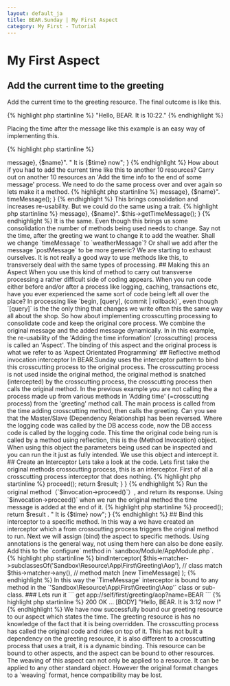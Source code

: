 ```yaml
---
layout: default_ja
title: BEAR.Sunday | My First Aspect
category: My First - Tutorial
--- 
```


# My First Aspect

## Add the current time to the greeting 

Add the current time to the greeting resource. The final outcome is like this.

{% highlight php startinline %}
"Hello, BEAR. It is 10:22."
{% endhighlight %}

Placing the time after the message like this example is an easy way of implementing this.

{% highlight php startinline %}
<?php
    public function onGet($name = 'anonymous')
    {
        $time = date('g:i');
        return "{$this->message}, {$name}". " It is {$time} now";
    }
{% endhighlight %}

How about if you had to add the current time like this to another 10 resources? 
Carry out on another 10 resources an 'Add the time info to the end of some message' process.  
We need to do the same process over and over again so lets make it a method.

{% highlight php startinline %}
<?php
    public function onGet($name = 'anonymous')
    {
        return "{$this->message}, {$name}". timeMessage();
    }
{% endhighlight %}

This brings consolidation and increases re-usability.

But we could do the same using a trait.

{% highlight php startinline %}
<?php
    use TimeMessageTrait;

    public function onGet($name = 'anonymous')
    {
        return "{$this->message}, {$name}". $this->getTimeMessage();
    }
{% endhighlight %}

It is the same.

Even though this brings us some consolidation the number of methods being used needs to change.

Say not the time, after the greeting we want to change it to add the weather.
Shall we change `timeMessage` to `weatherMessage`?

Or shall we add after the message `postMessage` to be more generic?
We are starting to exhaust ourselves. 
It is not really a good way to use methods like this, to transversely deal with the same types of processing.  
## Making this an Aspect 

When you use this kind of method to carry out transverse processing a rather difficult side of coding appears.
When you run code either before and/or after a process like logging, caching, transactions etc,
have you ever experienced the same sort of code being left all over the place? 

In processing like `begin, [query], (commit | rollback)`, even though
`[query]` is the the only thing that changes we write often this the same way all about the shop.

So how about implementing crosscutting processing to consolidate code and keep the original core process.
We combine the original message and the added message dynamically.

In in this example, the re-usability of the 'Adding the time information' (crosscutting) process is called an 'Aspect'.
The binding of this aspect and the original process is what we refer to as 'Aspect Orientated Programming'

## Reflective method invocation interceptor 

In BEAR.Sunday uses the interceptor pattern to bind this crosscutting process to the original process.  

The crosscutting process is not used inside the original method, the original method is snatched (intercepted) by the 
crosscutting process, the crosscutting process then calls the original method.

In the previous example you are not calling the a process made up from various methods in 'Adding time' (=crosscutting process) from the 'greeting' method call.
The main process is called from the time adding crosscutting method, then calls the greeting.

Can you see that the Master/Slave (Dependency Relationship) has been reversed. 
Where the logging code was called by the DB access code, 
now the DB access code is called by the logging code.

This time the original code being run is called by a method using reflection, this is the (Method Invocation) object.
When using this object the parameters being used can be inspected and you can run the it just as fully intended. 
We use this object and intercept it.


## Create an Interceptor 

Lets take a look at the code.
Lets first take the original methods crosscutting process, this is an interceptor.

First of all a crosscutting process interceptor that does nothing.

{% highlight php startinline %}
<?php
class TimeMessage implements MethodInterceptor
{
    public function invoke(MethodInvocation $invocation)
    {
        $result = $invocation->proceed();
        return $result;
    }
}
{% endhighlight %}

Run the original method（`$invocation->proceed()`）, and return its response.

Using `$invocation->proceed()` when we run the original method the time message is added at the end of it.

{% highlight php startinline %}
<?php
public function invoke(MethodInvocation $invocation)
{
    $time = date('g:i');
    $result = $invocation->proceed();
    return $result . " It is {$time} now";
}
{% endhighlight %}

## Bind this interceptor to a specific method. 

In this way a we have created an interceptor which a from crosscutting process 
triggers the original method to run. Next we will assign (bind) the aspect to specific methods.

Using annotations is the general way, not using them here can also be done easily.

Add this to the `configure` method in `sandbox/Module/AppModule.php`.

{% highlight php startinline %}
<?php
// time message binding
$this->bindInterceptor(
    $this->matcher->subclassesOf('Sandbox\Resource\App\First\Greeting\Aop'), // class match
    $this->matcher->any(),                                                   // method match
    [new TimeMessage]
);
{% endhighlight %}

In this way the `TimeMessage` interceptor is bound to any method in the `'Sandbox\Resource\App\First\Greeting\Aop'` class or sub-class.

### Lets run it

```
get app://self/first/greeting/aop?name=BEAR
```

{% highlight php startinline %}
200 OK
...
[BODY]
"Hello, BEAR. It is 3:12 now !"
{% endhighlight %}

We have now successfully bound our greeting resource to our aspect which states the time.
The greeting resource is has no knowledge of the fact that it is being overridden.
The crosscutting process has called the original code and rides on top of it.

This has not built a dependency on the greeting resource, 
it is also different to a crosscutting process that uses a trait, it is a dynamic binding.
This resource can be bound to other aspects, and the aspect can be bound to other resources.

The weaving of this aspect can not only be applied to a resource.
It can be applied to any other standard object.
However the original format changes to a `weaving` format, hence compatibility may be lost.
